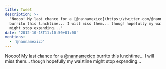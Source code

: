```yaml
---
title: Tweet
description: >-
  "Noooo! My last chance for a [@nannamexico](https://twitter.com/@nannamexico)
  burrito this lunchtime... I will miss them... though hopefully my waistline
  might stop expanding..."
date: '2012-10-18T11:10:50+01:00'
mentions:
  - '@nannamexico'
---
```

Noooo! My last chance for a [@nannamexico](https://twitter.com/@nannamexico) burrito this lunchtime... I will miss them... though hopefully my waistline might stop expanding...
